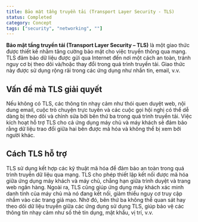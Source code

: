 ```yaml
---
title: Bảo mật tầng truyền tải (Transport Layer Security - TLS)
status: Completed
category: Concept
tags: ["security", "networking", ""]
---
```


**Bảo mật tầng truyền tải (Transport Layer Security – TLS)** là một giao thức được thiết kế nhằm tăng cường bảo mật cho việc truyền thông qua mạng.
TLS đảm bảo dữ liệu được gửi qua Internet đến nơi một cách an toàn,
tránh nguy cơ bị theo dõi và/hoặc thay đổi trong quá trình truyền tải.
Giao thức này được sử dụng rộng rãi trong các ứng dụng như nhắn tin, email, v.v.

## Vấn đề mà TLS giải quyết

Nếu không có TLS, các thông tin nhạy cảm như thói quen duyệt web, nội dung email, cuộc trò chuyện trực tuyến và các cuộc gọi hội nghị
có thể dễ dàng bị theo dõi và chỉnh sửa bởi bên thứ ba trong quá trình truyền tải.
Việc kích hoạt hỗ trợ TLS cho cả ứng dụng máy chủ và máy khách sẽ đảm bảo rằng
dữ liệu trao đổi giữa hai bên được mã hóa và không thể bị xem bởi người khác.

## Cách TLS hỗ trợ

TLS sử dụng kết hợp các kỹ thuật mã hóa để đảm bảo an toàn trong quá trình truyền dữ liệu qua mạng.
TLS cho phép thiết lập kết nối được mã hóa giữa ứng dụng máy khách và máy chủ, chẳng hạn giữa trình duyệt và trang web ngân hàng.
Ngoài ra, TLS cũng giúp ứng dụng máy khách xác minh danh tính của máy chủ mà nó đang kết nối,
giảm thiểu nguy cơ truy cập nhầm vào các trang giả mạo.
Nhờ đó, bên thứ ba không thể quan sát hay theo dõi dữ liệu truyền giữa các ứng dụng sử dụng TLS,
giúp bảo vệ các thông tin nhạy cảm như số thẻ tín dụng, mật khẩu, vị trí, v.v.
